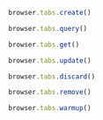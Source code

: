 ```javascript
browser.tabs.create()
```

```javascript
browser.tabs.query()
```

```javascript
browser.tabs.get()
```

```javascript
browser.tabs.update()
```

```javascript
browser.tabs.discard()
```

```javascript
browser.tabs.remove()
```

```javascript
browser.tabs.warmup()
```

